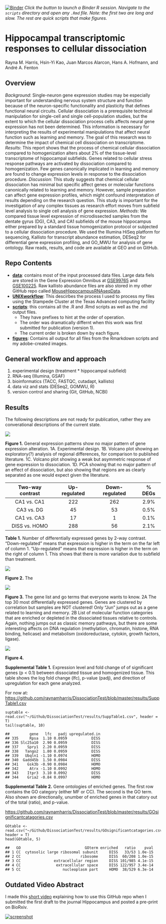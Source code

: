 [![Binder](http://mybinder.org/badge.svg)](http://beta.mybinder.org/v2/gh/raynamharris/DissociationTest/master?urlpath=rstudio)
*Click the button to launch a Binder R session. Navigate to the
`scripts` directory and open any `.Rmd` file. Note: the first two are
long and slow. The rest are quick scripts that make figures.*

Hippocampal transcriptomic responses to cellular dissociation
=============================================================

Rayna M. Harris, Hsin-Yi Kao, Juan Marcos Alarcon, Hans A. Hofmann, and
André A. Fenton

Overview
--------

*Background*: Single-neuron gene expression studies may be especially
important for understanding nervous system structure and function
because of the neuron-specific functionality and plasticity that defines
functional neural circuits. Cellular dissociation is a prerequisite
technical manipulation for single-cell and single cell-population
studies, but the extent to which the cellular dissociation process cells
affects neural gene expression has not been determined. This information
is necessary for interpreting the results of experimental manipulations
that affect neural function such as learning and memory. The goal of
this research was to determine the impact of chemical cell dissociation
on transcriptome. *Results*: This report shows that the process of
chemical cellular dissociation compared to homogenization alters about
2% of the tissue-level transcriptome of hippocampal subfields. Genes
related to cellular stress response pathways are activated by
dissociation compared to homogenization. Few genes canonically
implicated in learning and memory are found to change expression levels
in response to the dissociation procedure. *Discussion*: This study
suggests that chemical cellular dissociation has minimal but specific
affect genes or molecular functions canonically related to learning and
memory. However, sample preparation can affect gene expression profiles,
which might confound interpretation of results depending on the research
question. This study is important for the investigation of any complex
tissues as research effort moves from subfield level analysis to single
cell analysis of gene expression. *Methods*: We compared tissue level
expression of microdissected samples from the dentate gyrus (DG), CA3,
and CA1 subfields of the mouse hippocampus either prepared by a standard
tissue homogenization protocol or subjected to a cellular dissociation
procedure. We used the Illumina HiSeq platform for sequencing, Kallisto
for transcript abundance estimation, DESeq2 for differential gene
expression profiling, and GO\_MWU for analysis of gene ontology. Raw
reads, results, and code are available at GEO and on GitHub.

Repo Contents
-------------

-   [**data**](./data/): contains most of the input processed data
    files. Large data fiels are stored in the Gene Expression Omnibus at
    [GSE99765](https://www.ncbi.nlm.nih.gov/geo/query/acc.cgi?acc=GSE99765)
    and
    [GSE100225](https://www.ncbi.nlm.nih.gov/geo/query/acc.cgi?acc=GSE100225).
    Raw kallisto abundance files are also stored in my other GitHub repo
    called
    [MouseHippocampusRNAseqData](https://github.com/raynamharris/MouseHippocampusRNAseqData).
-   [**UNIXworkflow**](./UNIXworkflow/): This descirbes the process I
    used to process my files using the Stampede Cluster at the Texas
    Advanced computing facility
-   [**scripts**](./scripts/): this contains all the .R and .Rmd scripts
    as well as the .md output files.
    -   They have prefixes to hint at the order of operation.
    -   The order was dramatically differnt when this work was first
        submitted for publication (version 1).
    -   The current order is broken down by each figure.
-   [**figures**](./figures/): Contains all output for all files from
    the Rmarkdown scripts and my adobe-created images.

General workflow and approach
-----------------------------

1.  experimental design (treatment \* hippocampal subfield)
2.  RNA-seq (Illumina, GSAF)
3.  bioinformatics (TACC, FASTQC, cutadapt, kallisto)
4.  data viz and stats (DESeq2, GOMWU, R)
5.  version control and sharing (Git, GitHub, NCBI)

Results
-------

The following descriptions are not ready for publication, rather they
are converational descriptions of the current state.

![](./figures/figure1.png)

**Figure 1.** General expression patterns show no major pattern of gene
expression alteration. 1A. Experimental design. 1B. Volcano plot showing
an exploratory(?) analysis of regional differences, for comparison to
published literature. 1C. Volcano plot showing a weak but asymmetric
response of gene expression to dissociation. 1D. PCA showing that no
major pattern of an effect of dissociation, but also showing that
regions are as clearly separated as one would expect given the
literature.

<table>
<thead>
<tr class="header">
<th style="text-align: center;">Two-way contrast</th>
<th style="text-align: center;">Up-regulated</th>
<th style="text-align: center;">Down-regulated</th>
<th style="text-align: center;">% DEGs</th>
</tr>
</thead>
<tbody>
<tr class="odd">
<td style="text-align: center;">CA1 vs. CA1</td>
<td style="text-align: center;">222</td>
<td style="text-align: center;">262</td>
<td style="text-align: center;">2.9%</td>
</tr>
<tr class="even">
<td style="text-align: center;">CA3 vs. DG</td>
<td style="text-align: center;">45</td>
<td style="text-align: center;">53</td>
<td style="text-align: center;">0.5%</td>
</tr>
<tr class="odd">
<td style="text-align: center;">CA1 vs. CA3</td>
<td style="text-align: center;">17</td>
<td style="text-align: center;">1</td>
<td style="text-align: center;">0.1%</td>
</tr>
<tr class="even">
<td style="text-align: center;">DISS vs. HOMO</td>
<td style="text-align: center;">288</td>
<td style="text-align: center;">56</td>
<td style="text-align: center;">2.1%</td>
</tr>
</tbody>
</table>

**Table 1.** Number of differentially expressed genes by 2-way contrast.
“Down-regulated” means that expression is higher in the term on the far
left of column 1. “Up-regulated” means that expression is higher in the
term on the right of column 1. This shows that there is more variation
due to subfield than treatment.

![](./figures/figure2.png)

**Figure 2.** The

![](./figures/figure3.png)

**Figure 3.** The gene list and go terms that everyone wants to know. 2A
The top 30 most differentially expressed genes. Genes are clustered by
correlation but samples are NOT clustered! Only “Jun” jumps out as a
gene related to learning and memory. 2B List of molecular function
categories that are enriched or depleted in the dissociated tissues
relative to controls. Again, nothing jumps out as classic memory
pathways, but there are some interesting affects on DNA regulation
(methylation, chromatin, histone, RNA binding, helicase) and metabolism
(oxidoreductase, cytokin, growth factors, ligase).

![](./figures/figure4.png)

**Figure 4.**

**Supplemental Table 1.** Expression level and fold change of of
significant genes (p &lt; 0.1) between dissociated tissue and
homogenized tissue. This table shows the log fold change (lfc), p-value
(padj), and direction of upregulation for each gene analyzed.

For now at:
<https://github.com/raynamharris/DissociationTest/blob/master/results/SuppTable1.csv>

    suptable <- read.csv("~/Github/DissociationTest/results/SuppTable1.csv", header = T)
    tail(suptable, 10)

    ##         gene   lfc   padj upregulated.in
    ## 335     Rpsa  1.10 0.0959           DISS
    ## 336 Slc25a10  2.90 0.0959           DISS
    ## 337    Spry1  2.20 0.0959           DISS
    ## 338   Tango2  1.80 0.0959           DISS
    ## 339   Ubqln1 -1.10 0.0974           HOMO
    ## 340  Gadd45b  1.50 0.0984           DISS
    ## 341    Gsk3b -0.90 0.0984           HOMO
    ## 342     Atrx -1.10 0.0992           HOMO
    ## 343    Itpr3  3.10 0.0992           DISS
    ## 344    Gria2 -0.84 0.0997           HOMO

**Supplemental Table 2.** Gene ontologies of enriched genes. The first
row contains the GO category (either MF or CC). The second is the GO
term. Also shown are directionally, unumber of enriched genes in that
catory out of the total (ratio), and p-value.

<https://github.com/raynamharris/DissociationTest/blob/master/results/GOsignificantcatagories.csv>

    GOtable <- read.csv("~/Github/DissociationTest/results/GOsignificantcatagories.csv", header = T)
    head(GOtable, 5)

    ##   GO                             GOterm enriched   ratio    pval
    ## 1 CC  cytosolic large ribosomal subunit     DISS   33/53 1.0e-15
    ## 2 CC                           ribosome     DISS  60/208 1.0e-15
    ## 3 CC               extracellular region     DISS 101/985 4.1e-15
    ## 4 CC                extracellular space     DISS 122/957 3.4e-14
    ## 5 CC                   nucleoplasm part     HOMO  38/529 6.3e-14

Outdated Video Abstract
-----------------------

I made this [short video](https://www.youtube.com/watch?v=taeAqimxXWo)
explaining how to use this GitHub repo when I submitted the first draft
to the journal Hippocampus and posted a pre-print on BioRxiv.

[![screenshot](./figures/screenshot.png)](https://www.youtube.com/watch?v=taeAqimxXWo)

